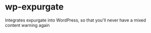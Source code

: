 wp-expurgate
============

Integrates expurgate into WordPress, so that you&#39;ll never have a mixed content warning again